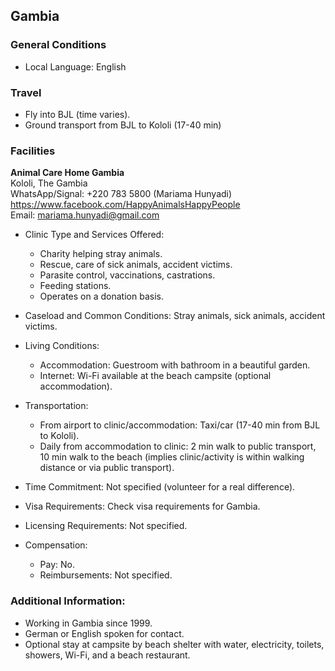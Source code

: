 ## Gambia

### General Conditions

* Local Language: English

### Travel

* Fly into BJL (time varies).
* Ground transport from BJL to Kololi (17-40 min)

### Facilities

**Animal Care Home Gambia**<br>
Kololi, The Gambia<br>
WhatsApp/Signal: +220 783 5800 (Mariama Hunyadi)<br>
https://www.facebook.com/HappyAnimalsHappyPeople<br>
Email: mariama.hunyadi@gmail.com

* Clinic Type and Services Offered:

    * Charity helping stray animals.
    * Rescue, care of sick animals, accident victims.
    * Parasite control, vaccinations, castrations.
    * Feeding stations.
    * Operates on a donation basis.

* Caseload and Common Conditions: Stray animals, sick animals, accident victims.

* Living Conditions:

    * Accommodation: Guestroom with bathroom in a beautiful garden.
    * Internet: Wi-Fi available at the beach campsite (optional accommodation).

* Transportation:

    * From airport to clinic/accommodation: Taxi/car (17-40 min from BJL to Kololi).
    * Daily from accommodation to clinic: 2 min walk to public transport, 10 min walk to the beach (implies clinic/activity is within walking distance or via public transport).

* Time Commitment: Not specified (volunteer for a real difference).

* Visa Requirements: Check visa requirements for Gambia.

* Licensing Requirements: Not specified.

* Compensation:

    * Pay: No.
    * Reimbursements: Not specified.

### Additional Information:

* Working in Gambia since 1999.
* German or English spoken for contact.
* Optional stay at campsite by beach shelter with water, electricity, toilets, showers, Wi-Fi, and a beach restaurant.